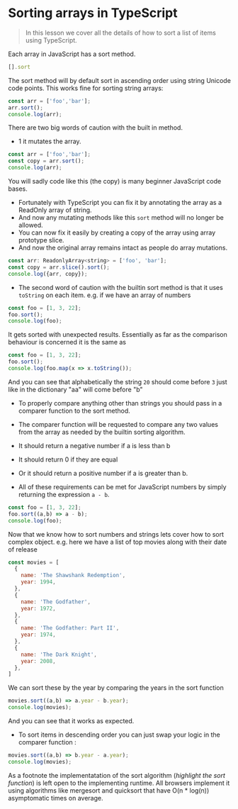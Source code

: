 # Sorting arrays in TypeScript
> In this lesson we cover all the details of how to sort a list of items using TypeScript.

Each array in JavaScript has a sort method.

```js
[].sort
```
The sort method will by default sort in ascending order using string Unicode code points. This works fine for sorting string arrays:

```js
const arr = ['foo','bar'];
arr.sort();
console.log(arr);
```

There are two big words of caution with the built in method.
* 1 it mutates the array.

```js
const arr = ['foo','bar'];
const copy = arr.sort();
console.log(arr);
```
You will sadly code like this (the copy) is many beginner JavaScript code bases.
*  Fortunately with TypeScript you can fix it by annotating the array as a ReadOnly array of string.
*  And now any mutating methods like this `sort` method will no longer be allowed. 
* You can now fix it easily by creating a copy of the array using array prototype slice.
* And now the original array remains intact as people do array mutations.

```js
const arr: ReadonlyArray<string> = ['foo', 'bar'];
const copy = arr.slice().sort();
console.log({arr, copy});
```

* The second word of caution with the builtin sort method is that it uses `toString` on each item. e.g. if we have an array of numbers

```js
const foo = [1, 3, 22];
foo.sort();
console.log(foo);
```

It gets sorted with unexpected results. Essentially as far as the comparison behaviour is concerned it is the same as 

```js
const foo = [1, 3, 22];
foo.sort();
console.log(foo.map(x => x.toString());
```

And you can see that alphabetically the string `20` should come before `3` just like in the dictionary "aa" will come before "b"

* To properly compare anything other than strings you should pass in a comparer function to the sort method. 
* The comparer function will be requested to compare any two values from the array as needed by the builtin sorting algorithm. 
* It should return a negative number if a is less than b 
* It should return 0 if they are equal 
* Or it should return a positive number if a is greater than b.

* All of these requirements can be met for JavaScript numbers by simply returning the expression `a - b`.

```js
const foo = [1, 3, 22];
foo.sort((a,b) => a - b);
console.log(foo);
```

Now that we know how to sort numbers and strings lets cover how to sort complex object. e.g. here we have a list of top movies along with their date of release
```js
const movies = [
  {
    name: 'The Shawshank Redemption',
    year: 1994,
  },
  {
    name: 'The Godfather',
    year: 1972,
  },
  {
    name: 'The Godfather: Part II',
    year: 1974,
  },
  {
    name: 'The Dark Knight',
    year: 2008,
  },
]
```
We can sort these by the year by comparing the years in the sort function
```js
movies.sort((a,b) => a.year - b.year);
console.log(movies);
```
And you can see that it works as expected.

* To sort items in descending order you can just swap your logic in the comparer function : 

```js
movies.sort((a,b) => b.year - a.year);
console.log(movies);
```

As a footnote the implementatation of the sort algorithm (_highlight the sort function_) is left open to the implementing runtime. All browsers implement it using algorithms like mergesort and quicksort that have O(n * log(n)) asymptomatic times on average.
